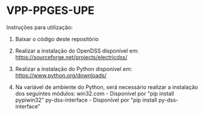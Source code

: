 # VPP-PPGES-UPE

Instruções para utilização:

1. Baixar o código deste repositório

2. Realizar a instalação do OpenDSS disponível em: https://sourceforge.net/projects/electricdss/

3. Realizar a instalação do Python disponível em: https://www.python.org/downloads/

4. Na variável de ambiente do Python, será necessário realizar a instalação dos seguintes módulos:
    win32.com - Disponível por "pip install pypiwin32"
    py-dss-interface - Disponível por "pip install py-dss-interface"
